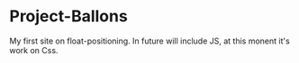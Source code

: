 # Project-Ballons
 My first site on float-positioning. In future will include JS, at this monent it's work on Css.
